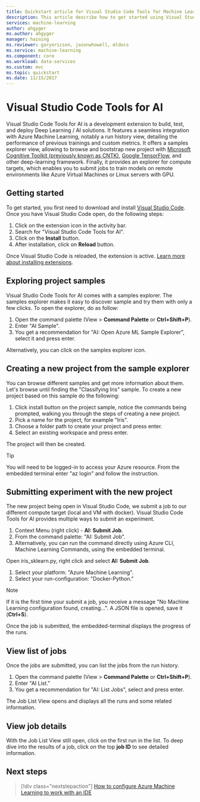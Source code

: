 ```yaml
---
title: Quickstart article for Visual Studio Code Tools for Machine Learning on Azure | Microsoft Docs
description: This article describe how to get started using Visual Studio Code Tools for Machine Learning, from creating an experiment, training a model, and operationalizing a web-service.
services: machine-learning
author: ahgyger
ms.author: ahgyger
manager: haining
ms.reviewer: garyericson, jasonwhowell, mldocs
ms.service: machine-learning
ms.component: core
ms.workload: data-services
ms.custom: mvc
ms.topic: quickstart
ms.date: 11/15/2017
---
```


# Visual Studio Code Tools for AI
Visual Studio Code Tools for AI is a development extension to build, test, and deploy Deep Learning / AI solutions. It features a seamless integration with Azure Machine Learning, notably a run history view, detailing the performance of previous trainings and custom metrics. It offers a samples explorer view, allowing to browse and bootstrap new project with  [Microsoft Cognitive Toolkit (previously known as CNTK)](http://www.microsoft.com/cognitive-toolkit), [Google TensorFlow](https://www.tensorflow.org), and other deep-learning framework. Finally, it provides an explorer for compute targets, which enables you to submit jobs to train models on remote environments like Azure Virtual Machines or Linux servers with GPU. 
 
## Getting started 
To get started, you first need to download and install [Visual Studio Code](https://code.visualstudio.com/Download). Once you have Visual Studio Code open, do the following steps:
1. Click on the extension icon in the activity bar. 
2. Search for "Visual Studio Code Tools for AI". 
3. Click on the **Install** button. 
4. After installation, click on **Reload** button. 

Once Visual Studio Code is reloaded, the extension is active. [Learn more about installing extensions](https://code.visualstudio.com/docs/editor/extension-gallery).

## Exploring project samples
Visual Studio Code Tools for AI comes with a samples explorer. The samples explorer makes it easy to discover sample and try them with only a few clicks. 
To open the explorer, do as follow:   
1. Open the command palette (View > **Command Palette** or **Ctrl+Shift+P**).
2. Enter "AI Sample". 
3. You get a recommendation for "AI: Open Azure ML Sample Explorer", select it and press enter. 

Alternatively, you can click on the samples explorer icon.

## Creating a new project from the sample explorer 
You can browse different samples and get more information about them. Let's browse until finding the "Classifying Iris" sample. 
To create a new project based on this sample do the following:
1. Click install button on the project sample, notice the commands being prompted, walking you through the steps of creating a new project. 
2. Pick a name for the project, for example "Iris".
3. Choose a folder path to create your project and press enter. 
4. Select an existing workspace and press enter.

The project will then be created.

> [!TIP]
> You will need to be logged-in to access your Azure resource. From the embedded terminal enter "az login" and follow the instruction. 

## Submitting experiment with the new project
The new project being open in Visual Studio Code, we submit a job to our different compute target (local and VM with docker).
Visual Studio Code Tools for AI provides multiple ways to submit an experiment. 
1. Context Menu (right click) - **AI: Submit Job**.
2. From the command palette: "AI: Submit Job".
3. Alternatively, you can run the command directly using Azure CLI, Machine Learning Commands, using the embedded terminal.

Open iris_sklearn.py, right click and select **AI: Submit Job**.
1. Select your platform: "Azure Machine Learning".
2. Select your run-configuration: "Docker-Python."

> [!NOTE]
> If it is the first time your submit a job, you receive a message "No Machine Learning configuration found, creating...". A JSON file is opened, save it (**Ctrl+S**).

Once the job is submitted, the embedded-terminal displays the progress of the runs. 

## View list of jobs
Once the jobs are submitted, you can list the jobs from the run history.
1. Open the command palette (View > **Command Palette** or **Ctrl+Shift+P**).
2. Enter "AI List."
3. You get a recommendation for "AI: List Jobs", select and press enter.

The Job List View opens and displays all the runs and some related information.

## View job details
With the Job List View still open, click on the first run in the list.
To deep dive into the results of a job, click on the top **job ID** to see detailed information. 

## Next steps
> [!div class="nextstepaction"]
> [How to configure Azure Machine Learning to work with an IDE](./how-to-configure-your-IDE.md)
